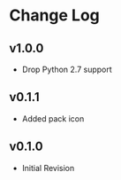 # Change Log

## v1.0.0

* Drop Python 2.7 support

## v0.1.1

- Added pack icon

## v0.1.0

- Initial Revision
